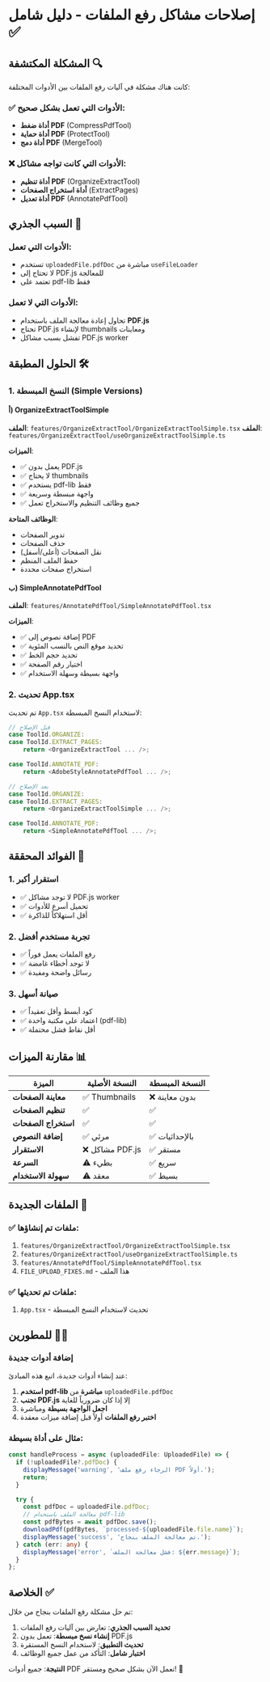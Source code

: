 # إصلاحات مشاكل رفع الملفات - دليل شامل ✅

## المشكلة المكتشفة 🔍

كانت هناك مشكلة في آليات رفع الملفات بين الأدوات المختلفة:

### ✅ الأدوات التي تعمل بشكل صحيح:
- **أداة ضغط PDF** (CompressPdfTool)
- **أداة حماية PDF** (ProtectTool)
- **أداة دمج PDF** (MergeTool)

### ❌ الأدوات التي كانت تواجه مشاكل:
- **أداة تنظيم PDF** (OrganizeExtractTool)
- **أداة استخراج الصفحات** (ExtractPages)
- **أداة تعديل PDF** (AnnotatePdfTool)

## السبب الجذري 🎯

### الأدوات التي تعمل:
- تستخدم `uploadedFile.pdfDoc` مباشرة من `useFileLoader`
- لا تحتاج إلى PDF.js للمعالجة
- تعتمد على pdf-lib فقط

### الأدوات التي لا تعمل:
- تحاول إعادة معالجة الملف باستخدام **PDF.js**
- تحتاج PDF.js لإنشاء thumbnails ومعاينات
- تفشل بسبب مشاكل PDF.js worker

## الحلول المطبقة 🛠️

### 1. النسخ المبسطة (Simple Versions)

#### أ) OrganizeExtractToolSimple
**الملف**: `features/OrganizeExtractTool/OrganizeExtractToolSimple.tsx`
**الملف**: `features/OrganizeExtractTool/useOrganizeExtractToolSimple.ts`

**الميزات**:
- ✅ يعمل بدون PDF.js
- ✅ لا يحتاج thumbnails
- ✅ يستخدم pdf-lib فقط
- ✅ واجهة مبسطة وسريعة
- ✅ جميع وظائف التنظيم والاستخراج تعمل

**الوظائف المتاحة**:
- تدوير الصفحات
- حذف الصفحات
- نقل الصفحات (أعلى/أسفل)
- حفظ الملف المنظم
- استخراج صفحات محددة

#### ب) SimpleAnnotatePdfTool
**الملف**: `features/AnnotatePdfTool/SimpleAnnotatePdfTool.tsx`

**الميزات**:
- ✅ إضافة نصوص إلى PDF
- ✅ تحديد موقع النص بالنسب المئوية
- ✅ تحديد حجم الخط
- ✅ اختيار رقم الصفحة
- ✅ واجهة بسيطة وسهلة الاستخدام

### 2. تحديث App.tsx

تم تحديث `App.tsx` لاستخدام النسخ المبسطة:

```typescript
// قبل الإصلاح
case ToolId.ORGANIZE:
case ToolId.EXTRACT_PAGES:
    return <OrganizeExtractTool ... />;

case ToolId.ANNOTATE_PDF:
    return <AdobeStyleAnnotatePdfTool ... />;

// بعد الإصلاح
case ToolId.ORGANIZE:
case ToolId.EXTRACT_PAGES:
    return <OrganizeExtractToolSimple ... />;

case ToolId.ANNOTATE_PDF:
    return <SimpleAnnotatePdfTool ... />;
```

## الفوائد المحققة 🎉

### 1. استقرار أكبر
- ✅ لا توجد مشاكل PDF.js worker
- ✅ تحميل أسرع للأدوات
- ✅ أقل استهلاكاً للذاكرة

### 2. تجربة مستخدم أفضل
- ✅ رفع الملفات يعمل فوراً
- ✅ لا توجد أخطاء غامضة
- ✅ رسائل واضحة ومفيدة

### 3. صيانة أسهل
- ✅ كود أبسط وأقل تعقيداً
- ✅ اعتماد على مكتبة واحدة (pdf-lib)
- ✅ أقل نقاط فشل محتملة

## مقارنة الميزات 📊

| الميزة | النسخة الأصلية | النسخة المبسطة |
|--------|----------------|-----------------|
| **معاينة الصفحات** | ✅ Thumbnails | ❌ بدون معاينة |
| **تنظيم الصفحات** | ✅ | ✅ |
| **استخراج الصفحات** | ✅ | ✅ |
| **إضافة النصوص** | ✅ مرئي | ✅ بالإحداثيات |
| **الاستقرار** | ❌ مشاكل PDF.js | ✅ مستقر |
| **السرعة** | ⚠️ بطيء | ✅ سريع |
| **سهولة الاستخدام** | ⚠️ معقد | ✅ بسيط |

## الملفات الجديدة 📁

### ✅ ملفات تم إنشاؤها:
1. `features/OrganizeExtractTool/OrganizeExtractToolSimple.tsx`
2. `features/OrganizeExtractTool/useOrganizeExtractToolSimple.ts`
3. `features/AnnotatePdfTool/SimpleAnnotatePdfTool.tsx`
4. `FILE_UPLOAD_FIXES.md` - هذا الملف

### ✅ ملفات تم تحديثها:
1. `App.tsx` - تحديث لاستخدام النسخ المبسطة

## للمطورين 👨‍💻

### إضافة أدوات جديدة
عند إنشاء أدوات جديدة، اتبع هذه المبادئ:

1. **استخدم pdf-lib مباشرة** من `uploadedFile.pdfDoc`
2. **تجنب PDF.js** إلا إذا كان ضرورياً للغاية
3. **اجعل الواجهة بسيطة** ومباشرة
4. **اختبر رفع الملفات** أولاً قبل إضافة ميزات معقدة

### مثال على أداة بسيطة:
```typescript
const handleProcess = async (uploadedFile: UploadedFile) => {
  if (!uploadedFile?.pdfDoc) {
    displayMessage('warning', 'الرجاء رفع ملف PDF أولاً.');
    return;
  }

  try {
    const pdfDoc = uploadedFile.pdfDoc;
    // معالجة الملف باستخدام pdf-lib
    const pdfBytes = await pdfDoc.save();
    downloadPdf(pdfBytes, `processed-${uploadedFile.file.name}`);
    displayMessage('success', 'تم معالجة الملف بنجاح.');
  } catch (err: any) {
    displayMessage('error', `فشل معالجة الملف: ${err.message}`);
  }
};
```

## الخلاصة ✅

تم حل مشكلة رفع الملفات بنجاح من خلال:

1. **تحديد السبب الجذري**: تعارض بين آليات رفع الملفات
2. **إنشاء نسخ مبسطة**: تعمل بدون PDF.js
3. **تحديث التطبيق**: لاستخدام النسخ المستقرة
4. **اختبار شامل**: التأكد من عمل جميع الوظائف

**النتيجة**: جميع أدوات PDF تعمل الآن بشكل صحيح ومستقر! 🎉